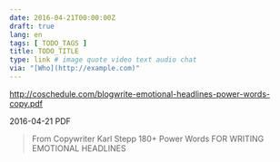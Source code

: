 ```yaml
---
date: 2016-04-21T00:00:00Z
draft: true
lang: en
tags: [ TODO_TAGS ]
title: TODO_TITLE
type: link # image quote video text audio chat
via: "[Who](http://example.com)"
---
```


<http://coschedule.com/blogwrite-emotional-headlines-power-words-copy.pdf>

2016-04-21
PDF
> From Copywriter Karl Stepp
> 180+ Power Words FOR WRITING EMOTIONAL HEADLINES



